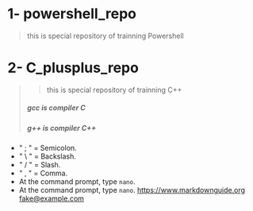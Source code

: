 # 1- powershell_repo 
> this is special repository of trainning Powershell

# 2- C_plusplus_repo
> > this is special repository of trainning C++
>
> ##### gcc is compiler ___C___
> ##### g++ is compiler ***C++***

-  " ; " = Semicolon.
-  " \ " = Backslash.
-  " / " = Slash.
-  " , " = Comma.
-  At the command prompt, type `nano`.
-  At the command prompt, type ``nano``.
<https://www.markdownguide.org>
<fake@example.com>
